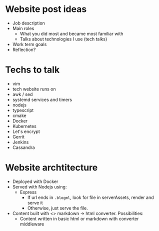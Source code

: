 # Website post ideas

* Job description
* Main roles
    - What you did most and became most familiar with
    - Talks about technologies I use (tech talks)
* Work term goals
* Reflection?

# Techs to talk

* vim
* tech website runs on
* awk / sed
* systemd services and timers
* nodejs
* typescript
* cmake
* Docker
* Kubernetes
* Let's encrypt
* Gerrit
* Jenkins
* Cassandra

# Website archtitecture

* Deployed with Docker
* Served with Nodejs using:
    - Express
        - If url ends in `.blogml`, look for file in serverAssets, render and serve it
        - Otherwise, just serve the file.
* Content built with <> markdown -> html converter. Possibilities:
    - Content written in basic html or markdown with converter middleware
